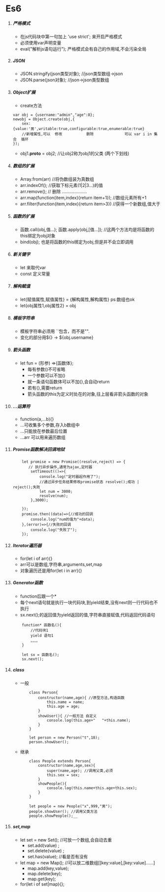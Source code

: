 # Es6
1. ##### 严格模式
    * 在js代码块中第一句加上 'use strict'; 来开启严格模式
    * 必须使用var声明变量
    * eval("解析js语句运行"); 严格模式会有自己的作用域,不会污染全局
2. ##### JSON
    * JSON.stringify(json类型对象);   //json类型数组->json
    * JSON.parse(json对象);          //json->json类型数组
3. ##### Object扩展
    * create方法
    ```
    var obj = {username:"admin","age":8};
    newobj = Object.create(obj,{
        sex:{value:'男',writable:true,configurable:true,enumerable:true}
        //新增属性,可以  修改           删除              可以 var i in 集合  循环
    });
    ```
    * obj1.__proto__ = obj2; //让obj2称为obj1的父类 (两个下划线)
4. ##### 数组的扩展
   * Array.from(arr) //将伪数组装为真数组
   * arr.indexOf(); //获取下标元素(1|2|3...)的值
   * arr.remove(); // 删除 ....................
   * arr.map(function(item,index){return item+1}); //数组元素所有+1
   * arr.filter(function(item,index){return item>3}) //获得一个新数组,值大于
5. ##### 函数的扩展
   * 函数.call(obj,值...);  函数.apply(obj,[值...]); //这两个方法均是将函数的this绑定为obj对象
   * bind(obj); 也是将函数的this绑定为obj,但是并不会立即调用
6. ##### 新关键字
   * let 来取代var
   * const 定义常量
7. ##### 解构赋值
    * let{赋值属性,赋值属性} = {解构属性,解构属性} ps:数组也ok
    * let{obj属性1,obj属性2} = obj
8. ##### 模板字符串
    * 模板字符串必须用 ``包含，而不是"".
    * 变化的部分用${}   -> ${obj.username} 
9. ##### 箭头函数
    * let fun = (形参) =>{函数体};
        * 每有参数()不可省略 
        * 一个参数可以不加()
        * 就一条语句函数体可以不加{},会自动return
        * 若有{},需要return
        * 箭头函数的this为定义时处在的对象,往上层看非箭头函数的对象
10. ##### ...运算符
    * function(a,...b){}
    * ...可收集多个参数,存入b数组中 
    * ...只能放在参数最后位置
    * ...arr 可以用来遍历数组
11. ##### Promise函数解决回调地狱
    ```
        let promise = new Promise((resolve,reject) => {
           // 执行异步操作,通常为ajax,定时器
            setTimeout(()=>{
                console.log("定时器起作用了");
                //通过异步任务结果修改promise状态 resolve();成功 | reject();失败
                let num = 3000;
                resolve(num);
            },3000);
        
        });
        promise.then((data)=>{//成功的回调
            console.log("num的值为"+data);
        },(error)=>{//失败的回调
            console.log("失败了");
        });
    ```
12. ##### Iterator遍历器
    * for(let i of arr){}    
    * arr可以是数组,字符串,arguments,set,map
    * 对象遍历还是用for(let i in arr){}
13. ##### Generator函数
    * function后跟一个*
    * 每个next语句就是执行一块代码块,到yield结束,没有next则一行代码也不执行
    * sx.next();的返回值为yield返回的值,字符串直接赋值,代码返回代码语句
    ```
        function* 函数名(){
            //代码块1
            yield 语句1
            。。。。
        }
        
        let sx = 函数名();
        sx.next();
    ```
14. ##### class
    * 一般
        ```
            class Person{
                constructor(name,age){ //原型方法,构造函数
                    this.name = name;
                    this.age = age;
                }
                showUser(){ //一般方法 自定义
                    console.log(this.age+"   "+this.name);
                }
            }
            
            let person = new Person("t",18);
            person.showUser();
    
        ```   
    * 继承
        ```
            class People extends Person{
                constructor(name,age,sex){
                    super(name,age); //调用父类,必须
                    this.sex = sex;
                }
                showPeople(){
                    console.log(this.name+this.age+this.sex);
                }
            }
            
            let people = new People("x",999,"男");
            people.showUser(); //调用父类方法
            people.showPeople();__
        ```
15. ##### set,map
    * let set = new Set(); //可放一个数组,会自动去重
        * set.add(value) ;
        * set.delete(value) ;
        * set.has(value); //看是否有没有
    * let map = new Map(); //可以放二维数组[[key:value],[key:value]......]
        * map.add(key,value);
        * map.delete(key);
        * map.get(key);
    * for(let i of set|map){};